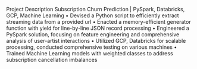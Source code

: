 Project Description
Subscription Churn Prediction | PySpark, Databricks, GCP, Machine Learning
• Devised a Python script to efficiently extract streaming data from a provided url
• Enacted a memory-efficient generator function with yield for line-by-line JSON record processing
• Engineered a PySpark solution, focusing on feature engineering and comprehensive analysis of user-artist interactions
• Utilized GCP, Databricks for scalable processing, conducted comprehensive testing on various machines
• Trained Machine Learning models with weighted classes to address subscription cancellation imbalances

